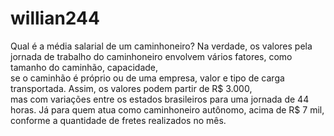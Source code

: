 # willian244
<p>Qual é a média salarial de um caminhoneiro?
Na verdade, os valores pela jornada de trabalho do caminhoneiro envolvem vários fatores, como tamanho do caminhão, capacidade,<br> se o caminhão é próprio ou de uma empresa, valor e tipo de carga transportada. Assim, os valores podem partir de R$ 3.000,<br> mas com variações entre os estados brasileiros para uma jornada de 44 horas. Já para quem atua como caminhoneiro autônomo, acima de R$ 7 mil, conforme a quantidade de fretes realizados no mês.</p>
